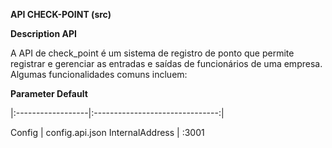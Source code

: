 **API CHECK-POINT (src)**

**Description API**

A API de check_point é um sistema de registro de ponto que permite registrar e gerenciar as entradas e saídas de funcionários de uma empresa. Algumas funcionalidades comuns incluem:

**Parameter	Default**

|:------------------|:-------------------------------:|

Config | config.api.json
InternalAddress	| :3001
